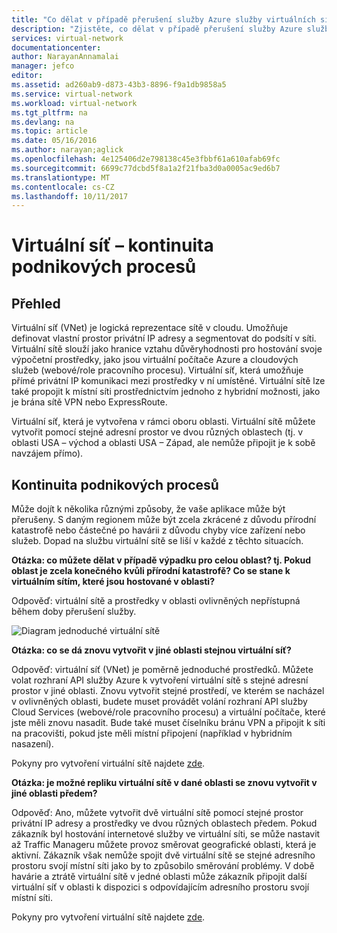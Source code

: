 ```yaml
---
title: "Co dělat v případě přerušení služby Azure služby virtuálních sítí Azure, které mají vliv | Microsoft Docs"
description: "Zjistěte, co dělat v případě přerušení služby Azure služby virtuálních sítí Azure, které mají vliv."
services: virtual-network
documentationcenter: 
author: NarayanAnnamalai
manager: jefco
editor: 
ms.assetid: ad260ab9-d873-43b3-8896-f9a1db9858a5
ms.service: virtual-network
ms.workload: virtual-network
ms.tgt_pltfrm: na
ms.devlang: na
ms.topic: article
ms.date: 05/16/2016
ms.author: narayan;aglick
ms.openlocfilehash: 4e125406d2e798138c45e3fbbf61a610afab69fc
ms.sourcegitcommit: 6699c77dcbd5f8a1a2f21fba3d0a0005ac9ed6b7
ms.translationtype: MT
ms.contentlocale: cs-CZ
ms.lasthandoff: 10/11/2017
---
```

# <a name="virtual-network--business-continuity"></a>Virtuální síť – kontinuita podnikových procesů
## <a name="overview"></a>Přehled
Virtuální síť (VNet) je logická reprezentace sítě v cloudu. Umožňuje definovat vlastní prostor privátní IP adresy a segmentovat do podsítí v síti. Virtuální sítě slouží jako hranice vztahu důvěryhodnosti pro hostování svoje výpočetní prostředky, jako jsou virtuální počítače Azure a cloudových služeb (webové/role pracovního procesu). Virtuální síť, která umožňuje přímé privátní IP komunikaci mezi prostředky v ní umístěné. Virtuální sítě lze také propojit k místní síti prostřednictvím jednoho z hybridní možnosti, jako je brána sítě VPN nebo ExpressRoute.

Virtuální síť, která je vytvořena v rámci oboru oblasti. Virtuální sítě můžete vytvořit pomocí stejné adresní prostor ve dvou různých oblastech (tj. v oblasti USA – východ a oblasti USA – Západ, ale nemůže připojit je k sobě navzájem přímo). 

## <a name="business-continuity"></a>Kontinuita podnikových procesů
Může dojít k několika různými způsoby, že vaše aplikace může být přerušeny. S daným regionem může být zcela zkrácené z důvodu přírodní katastrofě nebo částečné po havárii z důvodu chyby více zařízení nebo služeb. Dopad na službu virtuální sítě se liší v každé z těchto situacích.

**Otázka: co můžete dělat v případě výpadku pro celou oblast? tj. Pokud oblast je zcela konečného kvůli přírodní katastrofě? Co se stane k virtuálním sítím, které jsou hostované v oblasti?**

Odpověď: virtuální sítě a prostředky v oblasti ovlivněných nepřístupná během doby přerušení služby.

![Diagram jednoduché virtuální sítě](./media/virtual-network-disaster-recovery-guidance/vnet.png)

**Otázka: co se dá znovu vytvořit v jiné oblasti stejnou virtuální síť?**

Odpověď: virtuální síť (VNet) je poměrně jednoduché prostředků. Můžete volat rozhraní API služby Azure k vytvoření virtuální sítě s stejné adresní prostor v jiné oblasti. Znovu vytvořit stejné prostředí, ve kterém se nacházel v ovlivněných oblasti, budete muset provádět volání rozhraní API služby Cloud Services (webové/role pracovního procesu) a virtuální počítače, které jste měli znovu nasadit. Bude také muset číselníku bránu VPN a připojit k síti na pracovišti, pokud jste měli místní připojení (například v hybridním nasazení).

Pokyny pro vytvoření virtuální sítě najdete [zde](virtual-networks-create-vnet-arm-pportal.md). 

**Otázka: je možné repliku virtuální sítě v dané oblasti se znovu vytvořit v jiné oblasti předem?**

Odpověď: Ano, můžete vytvořit dvě virtuální sítě pomocí stejné prostor privátní IP adresy a prostředky ve dvou různých oblastech předem. Pokud zákazník byl hostování internetové služby ve virtuální síti, se může nastavit až Traffic Manageru můžete provoz směrovat geografické oblasti, která je aktivní. Zákazník však nemůže spojit dvě virtuální sítě se stejné adresního prostoru svojí místní síti jako by to způsobilo směrování problémy. V době havárie a ztrátě virtuální sítě v jedné oblasti může zákazník připojit další virtuální síť v oblasti k dispozici s odpovídajícím adresního prostoru svojí místní síti.

Pokyny pro vytvoření virtuální sítě najdete [zde](virtual-networks-create-vnet-arm-pportal.md).

